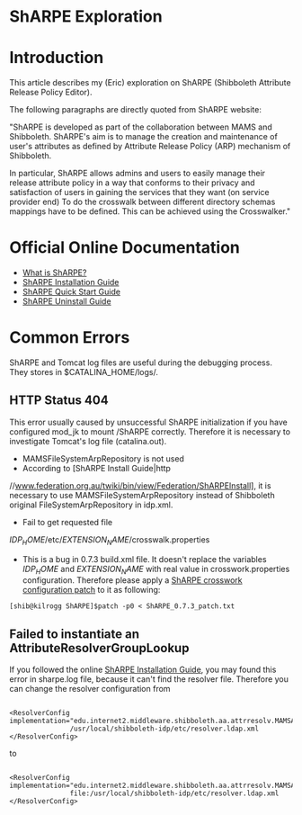 # ShARPE Exploration

# Introduction

This article describes my (Eric) exploration on ShARPE (Shibboleth Attribute Release Policy Editor). 

The following paragraphs are directly quoted from ShARPE website:

"ShARPE is developed as part of the collaboration between MAMS and Shibboleth. ShARPE's aim is to manage the creation and maintenance of user's attributes as defined by Attribute Release Policy (ARP) mechanism of Shibboleth.

In particular, ShARPE allows admins and users to easily manage their release attribute policy in a way that conforms to their privacy and satisfaction of users in gaining the services that they want (on service provider end) To do the crosswalk between different directory schemas mappings have to be defined. This can be achieved using the Crosswalker."

# Official Online Documentation

- [What is ShARPE?](http://www.federation.org.au/twiki/bin/view/Federation/ShARPE)
- [ShARPE Installation Guide](http://www.federation.org.au/twiki/bin/view/Federation/ShARPEInstall)
- [ShARPE Quick Start Guide](http://www.federation.org.au/twiki/bin/view/Federation/WebSharpeView)
- [ShARPE Uninstall Guide](http://www.federation.org.au/twiki/bin/view/Federation/UninstallShARPE)

# Common Errors

ShARPE and Tomcat log files are useful during the debugging process. They stores in $CATALINA_HOME/logs/.

## HTTP Status 404

This error usually caused by unsuccessful ShARPE initialization if you have configured mod_jk to mount /ShARPE correctly. Therefore it is necessary to investigate Tomcat's log file (catalina.out).

- MAMSFileSystemArpRepository is not used
- According to [ShARPE Install Guide|http

//www.federation.org.au/twiki/bin/view/Federation/ShARPEInstall], it is necessary to use MAMSFileSystemArpRepository instead of Shibboleth original FileSystemArpRepository in idp.xml.

- Fail to get requested file

$IDP_HOME$/etc/$EXTENSION_NAME$/crosswalk.properties
- This is a bug in 0.7.3 build.xml file. It doesn't replace the variables $IDP_HOME$ and $EXTENSION_NAME$ with real value in crosswork.properties configuration. Therefore please apply a [ShARPE crosswork configuration patch](/wiki/spaces/BeSTGRID/pages/3816950571) to it as following:

``` 
[shib@kilrogg ShARPE]$patch -p0 < ShARPE_0.7.3_patch.txt 
```

## Failed to instantiate an AttributeResolverGroupLookup

If you followed the online [ShARPE Installation Guide](http://www.federation.org.au/twiki/bin/view/Federation/ShARPEInstall), you may found this error in sharpe.log file, because it can't find the resolver file. Therefore you can change the resolver configuration from

``` 

<ResolverConfig implementation="edu.internet2.middleware.shibboleth.aa.attrresolv.MAMSAttributeResolver">
               /usr/local/shibboleth-idp/etc/resolver.ldap.xml
</ResolverConfig>

```

to

``` 

<ResolverConfig implementation="edu.internet2.middleware.shibboleth.aa.attrresolv.MAMSAttributeResolver">
               file:/usr/local/shibboleth-idp/etc/resolver.ldap.xml
</ResolverConfig>

```
